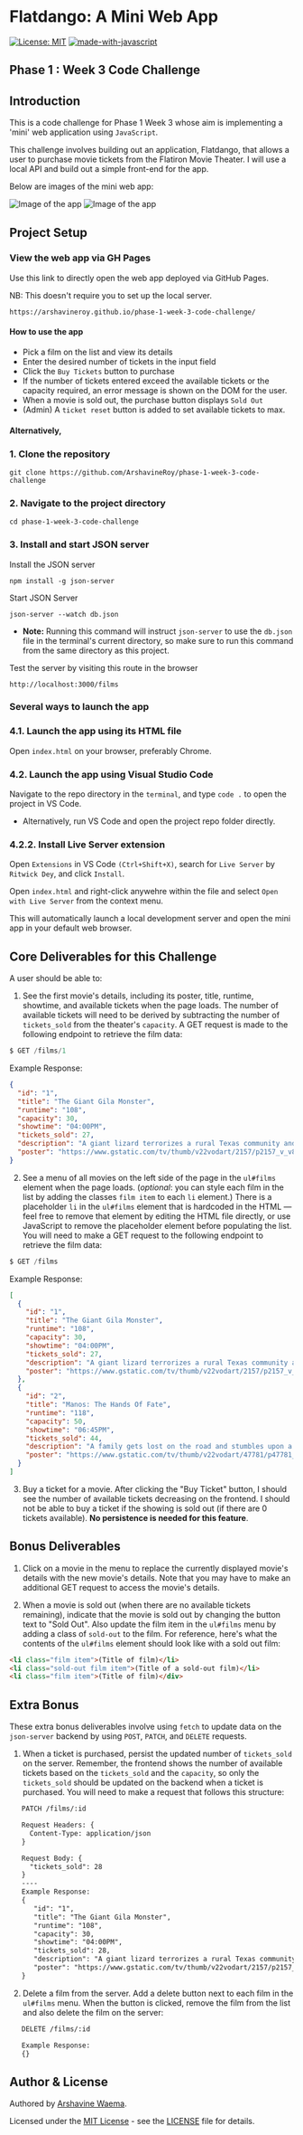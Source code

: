 # Flatdango: A Mini Web App

[![License: MIT](https://img.shields.io/badge/License-MIT-yellow.svg)](https://opensource.org/licenses/MIT)
[![made-with-javascript](https://img.shields.io/badge/Made%20with-JavaScript-1f425f.svg)](https://www.javascript.com)

## Phase 1 : Week 3 Code Challenge 

## Introduction

This is a code challenge for Phase 1 Week 3 whose aim is implementing a 'mini' web application using `JavaScript`.

This challenge involves building out an application, Flatdango, that allows a user to purchase movie tickets from the Flatiron Movie Theater. I will use a local API and build out a simple front-end for the app.

Below are images of the mini web app:

![Image of the app](resources/flatdango-1.png)
![Image of the app](resources/flatdango-2.png)

## Project Setup

### View the web app via GH Pages

Use this link to directly open the web app deployed via GitHub Pages.

NB: This doesn't require you to set up the local server.

```
https://arshavineroy.github.io/phase-1-week-3-code-challenge/
```

#### How to use the app

- Pick a film on the list and view its details
- Enter the desired number of tickets in the input field
- Click the `Buy Tickets` button to purchase
- If the number of tickets entered exceed the available tickets or the capacity required, an error message is shown on the DOM for the user.
- When a movie is sold out, the purchase button displays `Sold Out`
- (Admin) A `ticket reset` button is added to set available tickets to max.

#### Alternatively,

### 1. Clone the repository

```
git clone https://github.com/ArshavineRoy/phase-1-week-3-code-challenge
```

### 2. Navigate to the project directory

```
cd phase-1-week-3-code-challenge
```

### 3. Install and start JSON server

Install the JSON server

```
npm install -g json-server
```

Start JSON Server

```
json-server --watch db.json
```

- **Note:** Running this command will instruct `json-server` to use the `db.json` file in the terminal's current directory, so make sure to run this command from the same directory as this project.

Test the server by visiting this route in the browser

```
http://localhost:3000/films
```

### Several ways to launch the app

### 4.1. Launch the app using its HTML file

Open `index.html` on your browser, preferably Chrome.

### 4.2. Launch the app using Visual Studio Code

Navigate to the repo directory in the `terminal`, and type `code .` to open the project in VS Code.

- Alternatively, run VS Code and open the project repo folder directly.

### 4.2.2. Install Live Server extension

Open `Extensions` in VS Code `(Ctrl+Shift+X)`, search for `Live Server` by `Ritwick Dey`, and click `Install`.

Open `index.html` and right-click anywehre within the file and select `Open with Live Server` from the context menu.

This will automatically launch a local development server and open the mini app in your default web browser.

## Core Deliverables for this Challenge

A user should be able to:

1. See the first movie's details, including its poster, title, runtime, showtime, and available tickets when the page loads. The number of available tickets will need to be derived by subtracting the number of `tickets_sold` from the theater's `capacity`. A GET request is made to the following endpoint to retrieve the film data:

```js
$ GET /films/1
```

Example Response:

```json
{
  "id": "1",
  "title": "The Giant Gila Monster",
  "runtime": "108",
  "capacity": 30,
  "showtime": "04:00PM",
  "tickets_sold": 27,
  "description": "A giant lizard terrorizes a rural Texas community and a heroic teenager attempts to destroy the creature.",
  "poster": "https://www.gstatic.com/tv/thumb/v22vodart/2157/p2157_v_v8_ab.jpg"
}
```

2. See a menu of all movies on the left side of the page in the `ul#films` element when the page loads. (_optional_: you can style each film in the list by adding the classes `film item` to each `li` element.) There is a placeholder `li` in the `ul#films` element that is hardcoded in the HTML — feel free to remove that element by editing the HTML file directly, or use JavaScript to remove the placeholder element before populating the list. You will need to make a GET request to the following endpoint to retrieve the film data:

```js
$ GET /films
```

Example Response:

```json
[
  {
    "id": "1",
    "title": "The Giant Gila Monster",
    "runtime": "108",
    "capacity": 30,
    "showtime": "04:00PM",
    "tickets_sold": 27,
    "description": "A giant lizard terrorizes a rural Texas community and a heroic teenager attempts to destroy the creature.",
    "poster": "https://www.gstatic.com/tv/thumb/v22vodart/2157/p2157_v_v8_ab.jpg"
  },
  {
    "id": "2",
    "title": "Manos: The Hands Of Fate",
    "runtime": "118",
    "capacity": 50,
    "showtime": "06:45PM",
    "tickets_sold": 44,
    "description": "A family gets lost on the road and stumbles upon a hidden, underground, devil-worshiping cult led by the fearsome Master and his servant Torgo.",
    "poster": "https://www.gstatic.com/tv/thumb/v22vodart/47781/p47781_v_v8_ac.jpg"
  }
]
```

3. Buy a ticket for a movie. After clicking the "Buy Ticket" button, I should see the number of available tickets decreasing on the frontend. I should not be able to buy a ticket if the showing is sold out (if there are 0 tickets available). **No persistence is needed for this feature**.

## Bonus Deliverables

1. Click on a movie in the menu to replace the currently displayed movie's details with the new movie's details. Note that you may have to make an additional GET request to access the movie's details.

2. When a movie is sold out (when there are no available tickets remaining), indicate that the movie is sold out by changing the button text to "Sold Out". Also update the film item in the `ul#films` menu by adding a class of `sold-out` to the film. For reference, here's what the contents of the `ul#films` element should look like with a sold out film:

```html
<li class="film item">(Title of film)</li>
<li class="sold-out film item">(Title of a sold-out film)</li>
<li class="film item">(Title of film)</div>
```

## Extra Bonus

These extra bonus deliverables involve using `fetch` to update data on the `json-server` backend by using `POST`, `PATCH`, and `DELETE` requests.

1. When a ticket is purchased, persist the updated number of `tickets_sold` on the server. Remember, the frontend shows the number of available tickets based on the `tickets_sold` and the `capacity`, so only the `tickets_sold` should be updated on the backend when a ticket is purchased. You will need to make a request that follows this structure:

```txt
   PATCH /films/:id

   Request Headers: {
     Content-Type: application/json
   }

   Request Body: {
     "tickets_sold": 28
   }
   ----
   Example Response:
   {
      "id": "1",
      "title": "The Giant Gila Monster",
      "runtime": "108",
      "capacity": 30,
      "showtime": "04:00PM",
      "tickets_sold": 28,
      "description": "A giant lizard terrorizes a rural Texas community and a heroic teenager attempts to destroy the creature.",
      "poster": "https://www.gstatic.com/tv/thumb/v22vodart/2157/p2157_v_v8_ab.jpg"
   }
```

2. Delete a film from the server. Add a delete button next to each film in the `ul#films` menu. When the button is clicked, remove the film from the list and also delete the film on the server:

```txt
   DELETE /films/:id

   Example Response:
   {}
```

## Author & License

Authored by [Arshavine Waema](https://github.com/ArshavineRoy).

Licensed under the [MIT License](LICENSE) - see the [LICENSE](LICENSE) file for details.
